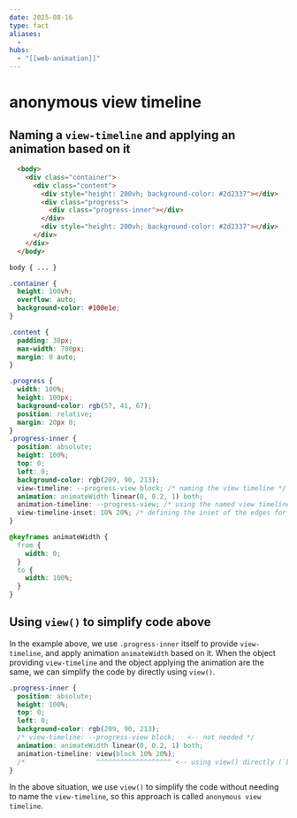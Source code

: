 ```yaml
---
date: 2025-08-16
type: fact
aliases:
  -
hubs:
  - "[[web-animation]]"
---
```


# anonymous view timeline

## Naming a `view-timeline` and applying an animation based on it

```html
  <body>
    <div class="container">
      <div class="content">
        <div style="height: 200vh; background-color: #2d2337"></div>
        <div class="progress">
          <div class="progress-inner"></div>
        </div>
        <div style="height: 200vh; background-color: #2d2337"></div>
      </div>
    </div>
  </body>
```

```css
body { ... }

.container {
  height: 100vh;
  overflow: auto;
  background-color: #100e1e;
}

.content {
  padding: 30px;
  max-width: 700px;
  margin: 0 auto;
}

.progress {
  width: 100%;
  height: 100px;
  background-color: rgb(57, 41, 67);
  position: relative;
  margin: 20px 0;
}
.progress-inner {
  position: absolute;
  height: 100%;
  top: 0;
  left: 0;
  background-color: rgb(209, 90, 213);
  view-timeline: --progress-view block; /* naming the view timeline */
  animation: animateWidth linear(0, 0.2, 1) both;
  animation-timeline: --progress-view; /* using the named view timeline */
  view-timeline-inset: 10% 20%; /* defining the inset of the edges for the view timeline */
}

@keyframes animateWidth {
  from {
    width: 0;
  }
  to {
    width: 100%;
  }
}
```

## Using `view()` to simplify code above

In the example above, we use `.progress-inner` itself to provide `view-timeline`, and apply animation `animateWidth` based on it. When the object providing `view-timeline` and the object applying the animation are the same, we can simplify the code by directly using `view()`.

```css
.progress-inner {
  position: absolute;
  height: 100%;
  top: 0;
  left: 0;
  background-color: rgb(209, 90, 213);
  /* view-timeline: --progress-view block;   <-- not needed */
  animation: animateWidth linear(0, 0.2, 1) both;
  animation-timeline: view(block 10% 20%);
  /*                  ^^^^^^^^^^^^^^^^^^^ <-- using view() directly (`block` can be omitted) */
}
```

In the above situation, we use `view()` to simplify the code without needing to name the `view-timeline`, so this approach is called `anonymous view timeline`.

